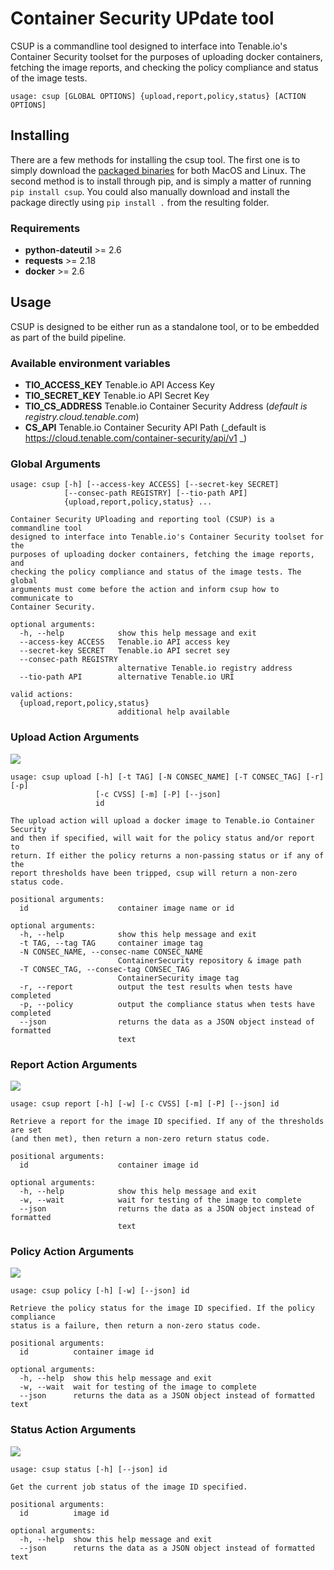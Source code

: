 # Container Security UPdate tool

CSUP is a commandline tool designed to interface into Tenable.io's Container Security toolset for the purposes of uploading docker containers, fetching the image reports, and checking the policy compliance and status of the image tests.

```
usage: csup [GLOBAL OPTIONS] {upload,report,policy,status} [ACTION OPTIONS]
```

## Installing

There are a few methods for installing the csup tool.  The first one is to simply download the [packaged binaries](https://github.com/tenable/csup/releases) for both MacOS and Linux.  The second method is to install through pip, and is simply a matter of running `pip install csup`.  You could also manually download and install the package directly using `pip install .` from the resulting folder.

### Requirements

* **python-dateutil** >= 2.6
* **requests** >= 2.18
* **docker** >= 2.6

## Usage

CSUP is designed to be either run as a standalone tool, or to be embedded as part of the build pipeline.  


### Available environment variables

* **TIO_ACCESS_KEY** Tenable.io API Access Key
* **TIO_SECRET_KEY** Tenable.io API Secret Key
* **TIO_CS_ADDRESS** Tenable.io Container Security Address (_default is registry.cloud.tenable.com_)
* **CS_API** Tenable.io Container Security API Path (_default is https://cloud.tenable.com/container-security/api/v1 _)

### Global Arguments

```
usage: csup [-h] [--access-key ACCESS] [--secret-key SECRET]
            [--consec-path REGISTRY] [--tio-path API]
            {upload,report,policy,status} ...

Container Security UPloading and reporting tool (CSUP) is a commandline tool
designed to interface into Tenable.io's Container Security toolset for the
purposes of uploading docker containers, fetching the image reports, and
checking the policy compliance and status of the image tests. The global
arguments must come before the action and inform csup how to communicate to
Container Security.

optional arguments:
  -h, --help            show this help message and exit
  --access-key ACCESS   Tenable.io API access key
  --secret-key SECRET   Tenable.io API secret sey
  --consec-path REGISTRY
                        alternative Tenable.io registry address
  --tio-path API        alternative Tenable.io URI

valid actions:
  {upload,report,policy,status}
                        additional help available
```

### Upload Action Arguments

![](images/csup-upload.gif)

```
usage: csup upload [-h] [-t TAG] [-N CONSEC_NAME] [-T CONSEC_TAG] [-r] [-p]
                   [-c CVSS] [-m] [-P] [--json]
                   id

The upload action will upload a docker image to Tenable.io Container Security
and then if specified, will wait for the policy status and/or report to
return. If either the policy returns a non-passing status or if any of the
report thresholds have been tripped, csup will return a non-zero status code.

positional arguments:
  id                    container image name or id

optional arguments:
  -h, --help            show this help message and exit
  -t TAG, --tag TAG     container image tag
  -N CONSEC_NAME, --consec-name CONSEC_NAME
                        ContainerSecurity repository & image path
  -T CONSEC_TAG, --consec-tag CONSEC_TAG
                        ContainerSecurity image tag
  -r, --report          output the test results when tests have completed
  -p, --policy          output the compliance status when tests have completed
  --json                returns the data as a JSON object instead of formatted
                        text
```


### Report Action Arguments

![](images/csup-report.gif)

```
usage: csup report [-h] [-w] [-c CVSS] [-m] [-P] [--json] id

Retrieve a report for the image ID specified. If any of the thresholds are set
(and then met), then return a non-zero return status code.

positional arguments:
  id                    container image id

optional arguments:
  -h, --help            show this help message and exit
  -w, --wait            wait for testing of the image to complete
  --json                returns the data as a JSON object instead of formatted
                        text
```

### Policy Action Arguments

![](images/csup-policy.gif)

```
usage: csup policy [-h] [-w] [--json] id

Retrieve the policy status for the image ID specified. If the policy compliance
status is a failure, then return a non-zero status code.

positional arguments:
  id          container image id

optional arguments:
  -h, --help  show this help message and exit
  -w, --wait  wait for testing of the image to complete
  --json      returns the data as a JSON object instead of formatted text
```

### Status Action Arguments

![](images/csup-status.gif)

```
usage: csup status [-h] [--json] id

Get the current job status of the image ID specified.

positional arguments:
  id          image id

optional arguments:
  -h, --help  show this help message and exit
  --json      returns the data as a JSON object instead of formatted text
```

